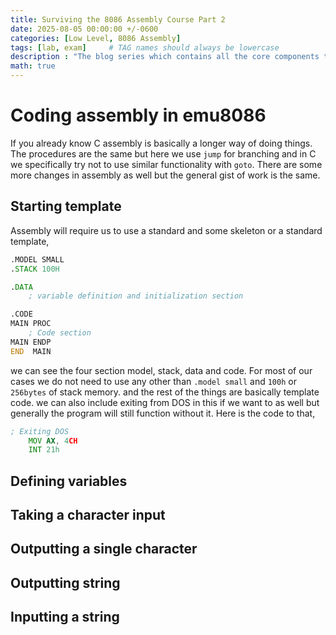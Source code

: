 ```yaml
---
title: Surviving the 8086 Assembly Course Part 2
date: 2025-08-05 00:00:00 +/-0600
categories: [Low Level, 8086 Assembly]
tags: [lab, exam]     # TAG names should always be lowercase
description : "The blog series which contains all the core components to know so that you can pass your 8086 assembly lab course"
math: true
---
```

# Coding assembly in emu8086
If you already know C assembly is basically a longer way of doing things. The procedures are the same but here we use `jump` for branching and in C we specifically try not to use similar functionality with `goto`. There are some more changes in assembly as well but the general gist of work is the same.
## Starting template
Assembly will require us to use a standard and some skeleton or a standard template, 
```asm
.MODEL SMALL
.STACK 100H 

.DATA
    ; variable definition and initialization section

.CODE
MAIN PROC
    ; Code section
MAIN ENDP
END  MAIN
```

we can see the four section model, stack, data and code. For most of our cases we do not need to use any other than `.model small` and `100h` or `256bytes` of stack memory. and the rest of the things are basically template code. we can also include exiting from DOS in this if we want to as well but generally the program will still function without it. Here is the code to that, 
```asm
; Exiting DOS
    MOV AX, 4CH
    INT 21h
```

## Defining variables
## Taking a character input
## Outputting a single character
## Outputting string
## Inputting a string
